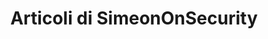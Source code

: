 ---
title: "Articoli di SimeonOnSecurity"
description: "La tua guida personale per la sicurezza informatica, la tecnologia dell'informazione e l'automazione. Esplora articoli informativi, esperienze personali e consigli degli esperti per un mondo digitale sicuro."
tags: ["consigli di sicurezza informatica", "tecniche di automazione", "sicurezza di rete", "privacy dei dati", "sicurezza IT", "prevenzione degli attacchi informatici", "codifica sicura", "infrastruttura di rete", "informatica forense", "sicurezza cloud", "intelligence sulle minacce informatiche", "gestione degli incidenti", "valutazione delle vulnerabilità", "test di penetrazione", "gestione delle identità", "consapevolezza della sicurezza", "analisi dei malware", "crittografia dei dati", "configurazione del firewall", "sviluppo web sicuro", "monitoraggio della rete", "quadri di sicurezza informatica", "sicurezza IoT", "sicurezza mobile", "prevenzione del phishing", "migliori pratiche di sicurezza informatica", "caccia alle minacce", "difesa contro l'ingegneria sociale", "controllo degli accessi", "segmentazione della rete"]
---